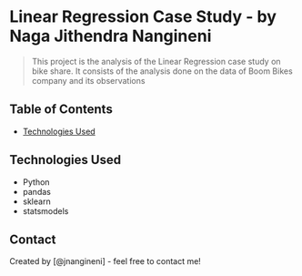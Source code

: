# Linear Regression Case Study - by Naga Jithendra Nangineni
> This project is the analysis of the Linear Regression case study on bike share. It consists of the analysis done on the data of Boom Bikes company and its observations


## Table of Contents
* [Technologies Used](#technologies-used)

## Technologies Used
- Python
- pandas
- sklearn
- statsmodels

## Contact
Created by [@jnangineni] - feel free to contact me!
